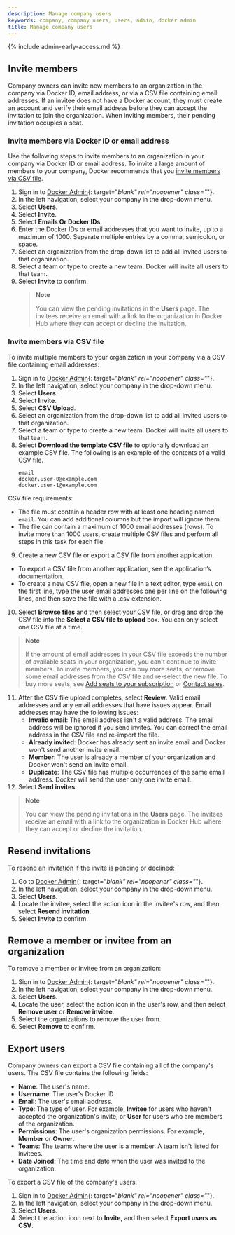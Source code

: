 ```yaml
---
description: Manage company users
keywords: company, company users, users, admin, docker admin
title: Manage company users
---
```


{% include admin-early-access.md %}

## Invite members

Company owners can invite new members to an organization in the company via Docker ID, email address, or via a CSV file containing email addresses. If an invitee does not have a Docker account, they must create an account and verify their email address before they can accept the invitation to join the organization. When inviting members, their pending invitation occupies a seat.

### Invite members via Docker ID or email address

Use the following steps to invite members to an organization in your company via Docker ID or email address. To invite a large amount of members to your company, Docker recommends that you [invite members via CSV file](#invite-members-via-csv-file).

1. Sign in to [Docker Admin](https://admin.docker.com){: target="_blank" rel="noopener" class="_"}.
2. In the left navigation, select your company in the drop-down menu.
3. Select **Users**.
4. Select **Invite**.
5. Select **Emails Or Docker IDs**.
6. Enter the Docker IDs or email addresses that you want to invite, up to a maximum of 1000. Separate multiple entries by a comma, semicolon, or space.
7. Select an organization from the drop-down list to add all invited users to that organization.
8. Select a team or type to create a new team. Docker will invite all users to that team.
9. Select **Invite** to confirm.
   > **Note**
   >
   > You can view the pending invitations in the **Users** page. The invitees receive an email with a link to the organization in Docker Hub where they can accept or decline the invitation.

### Invite members via CSV file

To invite multiple members to your organization in your company via a CSV file containing email addresses:
1. Sign in to [Docker Admin](https://admin.docker.com){: target="_blank" rel="noopener" class="_"}.
2. In the left navigation, select your company in the drop-down menu.
3. Select **Users**.
4. Select **Invite**.
5. Select **CSV Upload**.
6. Select an organization from the drop-down list to add all invited users to that organization.
7. Select a team or type to create a new team. Docker will invite all users to that team.
8. Select **Download the template CSV file** to optionally download an example CSV file. The following is an example of the contents of a valid CSV file.
    ```
    email
    docker.user-0@example.com
    docker.user-1@example.com
    ```
  CSV file requirements:
   -  The file must contain a header row with at least one heading named `email`. You can add additional columns but the import will ignore them.
   -  The file can contain a maximum of 1000 email addresses (rows). To invite more than 1000 users, create multiple CSV files and perform all steps in this task for each file.
9. Create a new CSV file or export a CSV file from another application.
  - To export a CSV file from another application, see the application’s documentation.
  - To create a new CSV file, open a new file in a text editor, type `email` on the first line, type the user email addresses one per line on the following lines, and then save the file with a .csv extension.
10. Select **Browse files** and then select your CSV file, or drag and drop the CSV file into the **Select a CSV file to upload** box. You can only select one CSV file at a time.
  > **Note**
  >
  > If the amount of email addresses in your CSV file exceeds the number of available seats in your organization, you can't continue to invite members. To invite members, you can buy more seats, or remove some email addresses from the CSV file and re-select the new file. To buy more seats, see [Add seats to your subscription](../../subscription/add-seats.md) or [Contact sales](https://www.docker.com/pricing/contact-sales/).
11. After the CSV file upload completes, select **Review**.
  Valid email addresses and any email addresses that have issues appear.
  Email addresses may have the following issues:
	  - **Invalid email**: The email address isn't a valid address. The email address will be ignored if you send invites. You can correct the email address in the CSV file and re-import the file.
	  - **Already invited**: Docker has already sent an invite email and Docker won't send another invite email.
	  - **Member**: The user is already a member of your organization and Docker won't send an invite email.
	  - **Duplicate**: The CSV file has multiple occurrences of the same email address. Docker will send the user only one invite email.
12. Select **Send invites**.
   > **Note**
   >
   > You can view the pending invitations in the **Users** page. The invitees receive an email with a link to the organization in Docker Hub where they can accept or decline the invitation.

## Resend invitations

To resend an invitation if the invite is pending or declined:

1. Go to [Docker Admin](https://admin.docker.com){: target="_blank" rel="noopener" class="_"}.
2. In the left navigation, select your company in the drop-down menu.
3. Select **Users**.
4. Locate the invitee, select the action icon in the invitee's row, and then select **Resend invitation**.
5. Select **Invite** to confirm.

## Remove a member or invitee from an organization

To remove a member or invitee from an organization:

1. Sign in to [Docker Admin](https://admin.docker.com){: target="_blank" rel="noopener" class="_"}.
2. In the left navigation, select your company in the drop-down menu.
3. Select **Users**.
4. Locate the user, select the action icon in the user's row, and then select **Remove user** or **Remove invitee**.
5. Select the organizations to remove the user from.
6. Select **Remove** to confirm.

## Export users

Company owners can export a CSV file containing all of the company's users.
The CSV file contains the following fields:

 * **Name**: The user's name.
 * **Username**: The user's Docker ID.
 * **Email**: The user's email address.
 * **Type**: The type of user. For example, **Invitee** for users who haven't accepted the organization's invite, or **User** for users who are members of the organization.
 * **Permissions**: The user's organization permissions. For example, **Member** or **Owner**.
 * **Teams**: The teams where the user is a member. A team isn't listed for invitees.
 * **Date Joined**: The time and date when the user was invited to the organization.

To export a CSV file of the company's users:

1. Sign in to [Docker Admin](https://admin.docker.com){: target="_blank" rel="noopener" class="_"}.
2. In the left navigation, select your company in the drop-down menu.
3. Select **Users**.
4. Select the action icon next to **Invite**, and then select **Export users as CSV**.